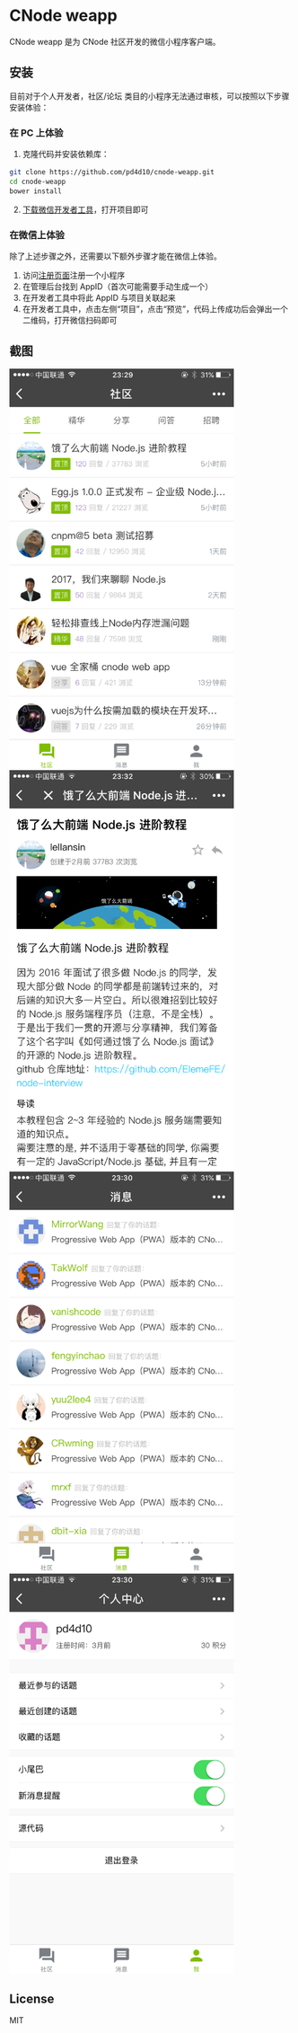 # CNode weapp

CNode weapp 是为 CNode 社区开发的微信小程序客户端。

## 安装

目前对于个人开发者，社区/论坛 类目的小程序无法通过审核，可以按照以下步骤安装体验：

### 在 PC 上体验

1. 克隆代码并安装依赖库：

  ```sh
  git clone https://github.com/pd4d10/cnode-weapp.git
  cd cnode-weapp
  bower install
  ```

2. [下载微信开发者工具](https://mp.weixin.qq.com/debug/wxadoc/dev/devtools/download.html)，打开项目即可

### 在微信上体验

除了上述步骤之外，还需要以下额外步骤才能在微信上体验。

1. 访问[注册页面](https://mp.weixin.qq.com/wxopen/waregister?action=step1)注册一个小程序
2. 在管理后台找到 AppID（首次可能需要手动生成一个）
3. 在开发者工具中将此 AppID 与项目关联起来
4. 在开发者工具中，点击左侧“项目”，点击“预览”，代码上传成功后会弹出一个二维码，打开微信扫码即可

## 截图

<img src="assets/1.png" width="400" />
<img src="assets/2.png" width="400" />
<img src="assets/3.png" width="400" />
<img src="assets/4.png" width="400" />

## License

MIT
